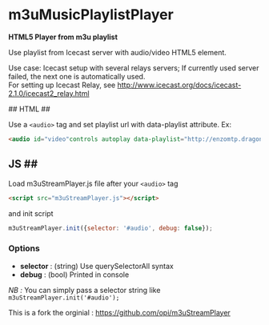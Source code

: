 # m3uMusicPlaylistPlayer #
**HTML5 Player from m3u playlist**

Use playlist from Icecast server with audio/video HTML5 element.

Use case: Icecast setup with several relays servers; If currently used server 
failed, the next one is automatically used.    
For setting up Icecast Relay, see http://www.icecast.org/docs/icecast-2.1.0/icecast2_relay.html


## HTML ##

Use a ```<audio>``` tag and set playlist url with data-playlist attribute.
Ex:
```html
<audio id="video"controls autoplay data-playlist="http://enzomtp.dragonia-pvp.fr/Assets/Musics.m3u"></audio>
```


## JS ##
Load m3uStreamPlayer.js file after your ```<audio>``` tag
```html
<script src="m3uStreamPlayer.js"></script>
```

and init script

```js
m3uStreamPlayer.init({selector: '#audio', debug: false});
```

### Options ###

- **selector** : (string) Use querySelectorAll syntax
- **debug** : (bool) Printed in console

*NB :* You can simply pass a selector string like ```m3uStreamPlayer.init('#audio');```

This is a fork the orginial : https://github.com/opi/m3uStreamPlayer

